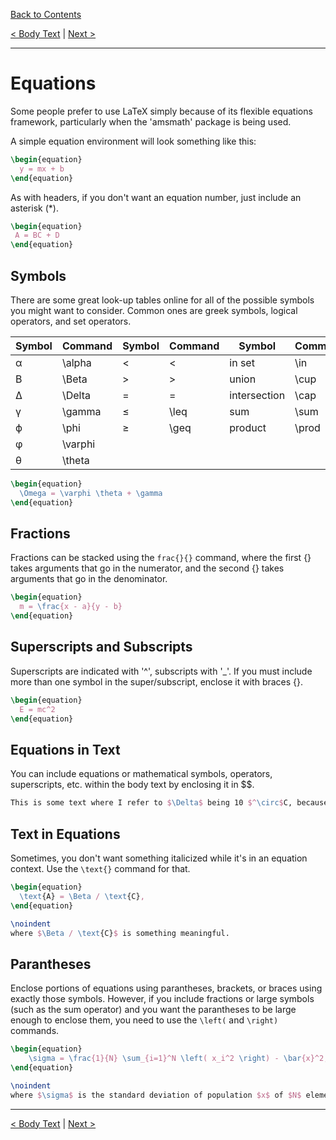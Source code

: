 [Back to Contents](../CONTENTS.md)

[< Body Text](BodyText.md) | [Next >]()

---

# Equations #

Some people prefer to use LaTeX simply because of its flexible equations framework, particularly when the 'amsmath' package is being used.

A simple equation environment will look something like this:

```latex
\begin{equation}
  y = mx + b
\end{equation}
```

As with headers, if you don't want an equation number, just include an asterisk (\*).

```latex
\begin{equation}
 A = BC + D
\end{equation}
```

## Symbols ##

There are some great look-up tables online for all of the possible symbols you might want to consider. Common ones are greek symbols, logical operators, and set operators.

| Symbol   | Command | Symbol | Command | Symbol       | Command |
| ------   | ------- | ------ | ------- | ------       | ------- |
| &alpha;  | \alpha  | <      | <       | in set       | \in     |
| &Beta;   | \Beta   | >      | >       | union        | \cup    |
| &Delta;  | \Delta  | =      | =       | intersection | \cap    |
| &gamma;  | \gamma  | &le;   | \leq    | sum          | \sum    |
| &varphi; | \phi    | &ge;   | \geq    | product      | \prod   |
| &phi;    | \varphi |        |         |              |         |
| &theta;  | \theta  |        |         |              |         |

```latex
\begin{equation}
  \Omega = \varphi \theta + \gamma
\end{equation}
```

## Fractions ##

Fractions can be stacked using the ```frac{}{}``` command, where the first {} takes arguments that go in the numerator, and the second {} takes arguments that go in the denominator.

```latex
\begin{equation}
  m = \frac{x - a}{y - b}
\end{equation}
```

## Superscripts and Subscripts ##

Superscripts are indicated with '^', subscripts with '\_'. If you must include more than one symbol in the super/subscript, enclose it with braces {}.

```latex
\begin{equation}
  E = mc^2
\end{equation}
```

## Equations in Text ##

You can include equations or mathematical symbols, operators, superscripts, etc. within the body text by enclosing it in $$.

```latex
This is some text where I refer to $\Delta$ being 10 $^\circ$C, because $R=\frac{xY}{v}$.
```

## Text in Equations ##

Sometimes, you don't want something italicized while it's in an equation context. Use the ```\text{}``` command for that.

```latex
\begin{equation}
  \text{A} = \Beta / \text{C},
\end{equation}

\noindent
where $\Beta / \text{C}$ is something meaningful.
```

## Parantheses ##

Enclose portions of equations using parantheses, brackets, or braces using exactly those symbols. However, if you include fractions or large symbols (such as the sum operator) and you want the parantheses to be large enough to enclose them, you need to use the ```\left(``` and ```\right)``` commands.

```latex
\begin{equation}
	\sigma = \frac{1}{N} \sum_{i=1}^N \left( x_i^2 \right) - \bar{x}^2,
\end{equation}

\noindent
where $\sigma$ is the standard deviation of population $x$ of $N$ elements and an average of $\bar{x}$.
```

---

[< Body Text](BodyText.md) | [Next >]()
